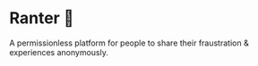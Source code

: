 # Ranter 🌿

A permissionless platform for people to share their fraustration & experiences anonymously.
